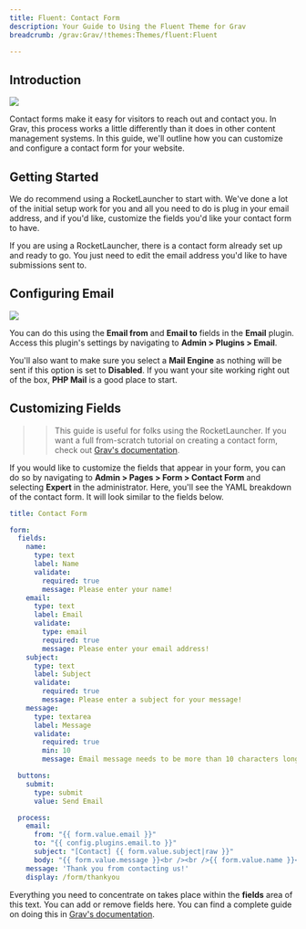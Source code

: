 ```yaml
---
title: Fluent: Contact Form
description: Your Guide to Using the Fluent Theme for Grav
breadcrumb: /grav:Grav/!themes:Themes/fluent:Fluent

---
```


## Introduction

![](fluent_form.png)

Contact forms make it easy for visitors to reach out and contact you. In Grav, this process works a little differently than it does in other content management systems. In this guide, we'll outline how you can customize and configure a contact form for your website.

## Getting Started

We do recommend using a RocketLauncher to start with. We've done a lot of the initial setup work for you and all you need to do is plug in your email address, and if you'd like, customize the fields you'd like your contact form to have.

If you are using a RocketLauncher, there is a contact form already set up and ready to go. You just need to edit the email address you'd like to have submissions sent to.

## Configuring Email

![](assets/contact_email.png)

You can do this using the **Email from** and **Email to** fields in the **Email** plugin. Access this plugin's settings by navigating to **Admin > Plugins > Email**.

You'll also want to make sure you select a **Mail Engine** as nothing will be sent if this option is set to **Disabled**. If you want your site working right out of the box, **PHP Mail** is a good place to start.

## Customizing Fields

>> This guide is useful for folks using the RocketLauncher. If you want a full from-scratch tutorial on creating a contact form, check out [Grav's documentation](https://learn.getgrav.org/forms/forms/example-form).

If you would like to customize the fields that appear in your form, you can do so by navigating to **Admin > Pages > Form > Contact Form** and selecting **Expert** in the administrator. Here, you'll see the YAML breakdown of the contact form. It will look similar to the fields below.

~~~ .yaml
title: Contact Form

form:
  fields:
    name:
      type: text
      label: Name
      validate:
        required: true
        message: Please enter your name!
    email:
      type: text
      label: Email
      validate:
        type: email
        required: true
        message: Please enter your email address!
    subject:
      type: text
      label: Subject
      validate:
        required: true
        message: Please enter a subject for your message!
    message:
      type: textarea
      label: Message
      validate:
        required: true
        min: 10
        message: Email message needs to be more than 10 characters long!

  buttons:
    submit:
      type: submit
      value: Send Email

  process:
    email:
      from: "{{ form.value.email }}"
      to: "{{ config.plugins.email.to }}"
      subject: "[Contact] {{ form.value.subject|raw }}"
      body: "{{ form.value.message }}<br /><br />{{ form.value.name }}<br />{{ form.value.email }}"
    message: 'Thank you from contacting us!'
    display: /form/thankyou
~~~

Everything you need to concentrate on takes place within the **fields** area of this text. You can add or remove fields here. You can find a complete guide on doing this in [Grav's documentation](https://learn.getgrav.org/forms/forms/example-form).